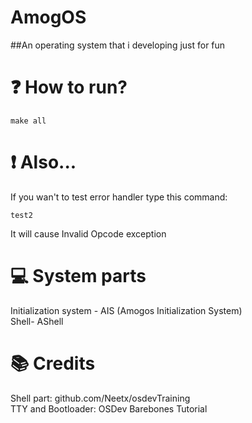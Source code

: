 # AmogOS
##An operating system that i developing just for fun

# ❓ How to run?

```make all```

# ❗️ Also...
If you wan't to test error handler type this command:
```
test2
```
It will cause Invalid Opcode exception

# 💻 System parts
Initialization system - AIS (Amogos Initialization System)
<br />
Shell- AShell

# 📚 Credits

Shell part: github.com/Neetx/osdevTraining
<br />
TTY and Bootloader: OSDev Barebones Tutorial
